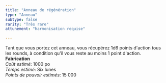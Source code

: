 ```yaml
---
title: "Anneau de régénération"
type: "Anneau"
subtype: false
rarity: "Très rare"
attunement: "harmonisation requise"

---
```

Tant que vous portez cet anneau, vous récupérez 1d6 points d'action tous les rounds, à condition qu'il vous reste au moins 1 point d'action.   
**Fabrication**  
*Coût estimé*: 1000 po  
*Temps estimé*: Six lunes  
*Points de pouvoir estimés*: 15 000     
